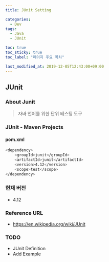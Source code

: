 ```yaml
---
title: JUnit Setting

categories:
  - Dev
tags:
  - Java
  - JUnit

toc: true
toc_sticky: true
toc_label: "페이지 주요 목차"

last_modified_at: 2019-12-05T12:43:00+09:00
---
```


## JUnit ##

### About Junit ###

> 자바 언어를 위한 단위 테스팅 도구

### JUnit - Maven Projects ###

#### pom.xml ####

```bash
<dependency>
    <groupId>junit</groupId>
    <artifactId>junit</artifactId>
    <version>4.12</version>
    <scope>test</scope>
</dependency>
```

### 현재 버전 ###

- 4.12

### Reference URL ###

- <https://en.wikipedia.org/wiki/JUnit>

### TODO ###

- JUnit Definition
- Add Example
